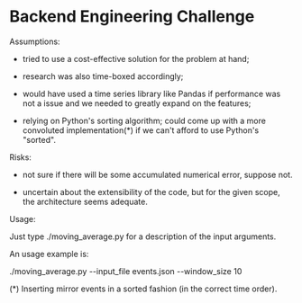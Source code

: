# Backend Engineering Challenge

Assumptions:

- tried to use a cost-effective solution for the problem at hand;

- research was also time-boxed accordingly;

- would have used a time series library like Pandas if performance was
  not a issue and we needed to greatly expand on the features;

- relying on Python's sorting algorithm; could come up with a more
  convoluted implementation(*) if we can't afford to use Python's
  "sorted".

Risks:

- not sure if there will be some accumulated numerical error, suppose
  not.

- uncertain about the extensibility of the code, but for the given
  scope, the architecture seems adequate.

Usage:

Just type ./moving_average.py for a description of the input arguments.

An usage example is:

./moving_average.py --input_file events.json --window_size 10

(*) Inserting mirror events in a sorted fashion (in the correct time
order).
